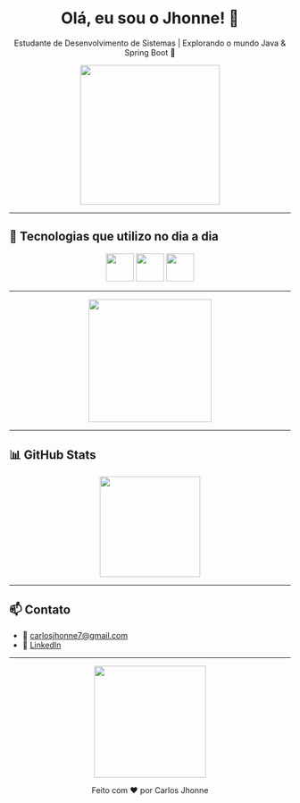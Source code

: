 <h1 align="center">Olá, eu sou o Jhonne! 👋</h1>

<p align="center">
  Estudante de Desenvolvimento de Sistemas | Explorando o mundo Java & Spring Boot 🚀
</p>

<p align="center">
  <img src="https://media.giphy.com/media/qgQUggAC3Pfv687qPC/giphy.gif" width="250px">
</p>

---

## 🚀 Tecnologias que utilizo no dia a dia

<div align="center">
  <img src="https://cdn.jsdelivr.net/gh/devicons/devicon/icons/java/java-original.svg" width="50px"/>
  <img src="https://cdn.jsdelivr.net/gh/devicons/devicon/icons/spring/spring-original.svg" width="50px"/>
  <img src="https://cdn.jsdelivr.net/gh/devicons/devicon/icons/mysql/mysql-original.svg" width="50px"/>
</div>

---

<p align="center">
  <img src="https://media.giphy.com/media/3o6ZtaO9BZHcOjmErm/giphy.gif" width="220px">
</p>

---

## 📊 GitHub Stats

<div align="center">
  <img height="180em" src="https://github-readme-stats.vercel.app/api?username=JhonneSB&show_icons=true&theme=tokyonight"/>
</div>

---

## 📫 Contato

- 📧 carlosjhonne7@gmail.com
- 💼 [LinkedIn](https://www.linkedin.com)

---

<p align="center">
  <img src="https://media.giphy.com/media/l3vR9O0lbk0FNGMoQ/giphy.gif" width="200px">
</p>

<div align="center">
Feito com ❤️ por Carlos Jhonne
</div>
